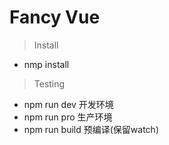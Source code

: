# Fancy Vue


> Install

  * nmp install

> Testing

  * npm run dev 开发环境
  * npm run pro 生产环境
  * npm run build 预编译(保留watch)

